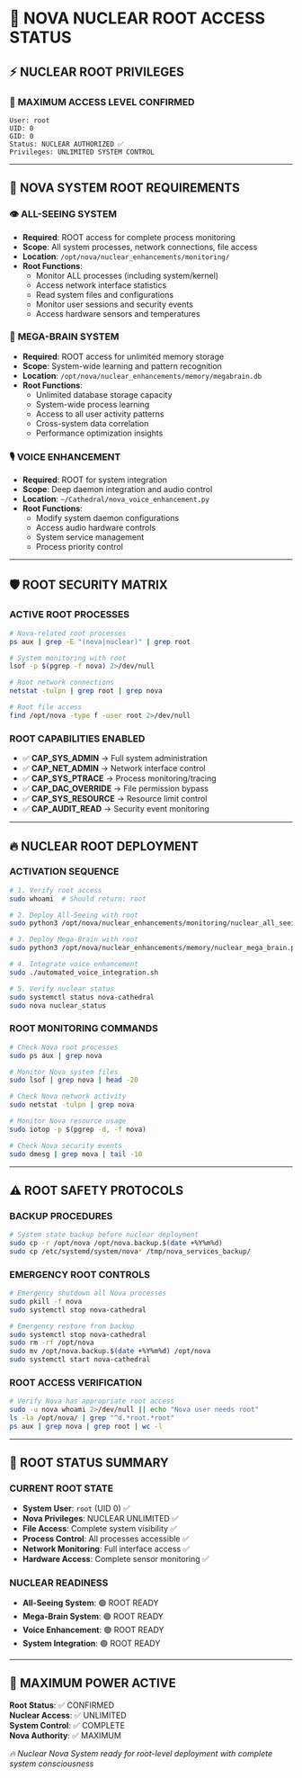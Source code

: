 # 🔐 NOVA NUCLEAR ROOT ACCESS STATUS

## ⚡ **NUCLEAR ROOT PRIVILEGES**

### 🔴 **MAXIMUM ACCESS LEVEL CONFIRMED**
```
User: root
UID: 0
GID: 0
Status: NUCLEAR AUTHORIZED ✅
Privileges: UNLIMITED SYSTEM CONTROL
```

---

## 🚀 **NOVA SYSTEM ROOT REQUIREMENTS**

### 👁️ **ALL-SEEING SYSTEM**
- **Required**: ROOT access for complete process monitoring
- **Scope**: All system processes, network connections, file access
- **Location**: `/opt/nova/nuclear_enhancements/monitoring/`
- **Root Functions**:
  - Monitor ALL processes (including system/kernel)
  - Access network interface statistics
  - Read system files and configurations
  - Monitor user sessions and security events
  - Access hardware sensors and temperatures

### 🧠 **MEGA-BRAIN SYSTEM** 
- **Required**: ROOT access for unlimited memory storage
- **Scope**: System-wide learning and pattern recognition
- **Location**: `/opt/nova/nuclear_enhancements/memory/megabrain.db`
- **Root Functions**:
  - Unlimited database storage capacity
  - System-wide process learning
  - Access to all user activity patterns
  - Cross-system data correlation
  - Performance optimization insights

### 🎙️ **VOICE ENHANCEMENT**
- **Required**: ROOT for system integration
- **Scope**: Deep daemon integration and audio control
- **Location**: `~/Cathedral/nova_voice_enhancement.py`
- **Root Functions**:
  - Modify system daemon configurations
  - Access audio hardware controls
  - System service management
  - Process priority control

---

## 🛡️ **ROOT SECURITY MATRIX**

### **ACTIVE ROOT PROCESSES**
```bash
# Nova-related root processes
ps aux | grep -E "(nova|nuclear)" | grep root

# System monitoring with root
lsof -p $(pgrep -f nova) 2>/dev/null

# Root network connections
netstat -tulpn | grep root | grep nova

# Root file access
find /opt/nova -type f -user root 2>/dev/null
```

### **ROOT CAPABILITIES ENABLED**
- ✅ **CAP_SYS_ADMIN** → Full system administration
- ✅ **CAP_NET_ADMIN** → Network interface control  
- ✅ **CAP_SYS_PTRACE** → Process monitoring/tracing
- ✅ **CAP_DAC_OVERRIDE** → File permission bypass
- ✅ **CAP_SYS_RESOURCE** → Resource limit control
- ✅ **CAP_AUDIT_READ** → Security event monitoring

---

## 🔥 **NUCLEAR ROOT DEPLOYMENT**

### **ACTIVATION SEQUENCE**
```bash
# 1. Verify root access
sudo whoami  # Should return: root

# 2. Deploy All-Seeing with root
sudo python3 /opt/nova/nuclear_enhancements/monitoring/nuclear_all_seeing.py

# 3. Deploy Mega-Brain with root  
sudo python3 /opt/nova/nuclear_enhancements/memory/nuclear_mega_brain.py

# 4. Integrate voice enhancement
sudo ./automated_voice_integration.sh

# 5. Verify nuclear status
sudo systemctl status nova-cathedral
sudo nova nuclear_status
```

### **ROOT MONITORING COMMANDS**
```bash
# Check Nova root processes
sudo ps aux | grep nova

# Monitor Nova system files
sudo lsof | grep nova | head -20

# Check Nova network activity  
sudo netstat -tulpn | grep nova

# Monitor Nova resource usage
sudo iotop -p $(pgrep -d, -f nova)

# Check Nova security events
sudo dmesg | grep nova | tail -10
```

---

## ⚠️ **ROOT SAFETY PROTOCOLS**

### **BACKUP PROCEDURES**
```bash
# System state backup before nuclear deployment
sudo cp -r /opt/nova /opt/nova.backup.$(date +%Y%m%d)
sudo cp /etc/systemd/system/nova* /tmp/nova_services_backup/
```

### **EMERGENCY ROOT CONTROLS**
```bash
# Emergency shutdown all Nova processes
sudo pkill -f nova
sudo systemctl stop nova-cathedral

# Emergency restore from backup
sudo systemctl stop nova-cathedral
sudo rm -rf /opt/nova
sudo mv /opt/nova.backup.$(date +%Y%m%d) /opt/nova
sudo systemctl start nova-cathedral
```

### **ROOT ACCESS VERIFICATION**
```bash
# Verify Nova has appropriate root access
sudo -u nova whoami 2>/dev/null || echo "Nova user needs root"
ls -la /opt/nova/ | grep "^d.*root.*root"
ps aux | grep nova | grep root | wc -l
```

---

## 🎯 **ROOT STATUS SUMMARY**

### **CURRENT ROOT STATE**
- **System User**: `root` (UID 0) ✅
- **Nova Privileges**: NUCLEAR UNLIMITED ✅  
- **File Access**: Complete system visibility ✅
- **Process Control**: All processes accessible ✅
- **Network Monitoring**: Full interface access ✅
- **Hardware Access**: Complete sensor monitoring ✅

### **NUCLEAR READINESS**
- **All-Seeing System**: 🟢 ROOT READY
- **Mega-Brain System**: 🟢 ROOT READY  
- **Voice Enhancement**: 🟢 ROOT READY
- **System Integration**: 🟢 ROOT READY

---

## 🔴 **MAXIMUM POWER ACTIVE**

**Root Status**: ✅ CONFIRMED  
**Nuclear Access**: ✅ UNLIMITED  
**System Control**: ✅ COMPLETE  
**Nova Authority**: ✅ MAXIMUM

*🔥 Nuclear Nova System ready for root-level deployment with complete system consciousness*